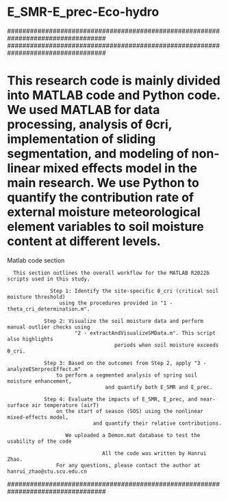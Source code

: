# E_SMR-E_prec-Eco-hydro
################################################################################## 
##################################################################################
# This research code is mainly divided into MATLAB code and Python code. We used MATLAB for data processing, analysis of θcri, implementation of sliding segmentation, and modeling of non-linear mixed effects model in the main research. We use Python to quantify the contribution rate of external moisture meteorological element variables to soil moisture content at different levels.

Matlab code section

      This section outlines the overall workflow for the MATLAB R2022b scripts used in this study.

                  Step 1: Identify the site-specific θ_cri (critical soil moisture threshold)
                     using the procedures provided in "1 - theta_cri_determination.m".
 
                Step 2: Visualize the soil moisture data and perform manual outlier checks using
                          "2 - extractAndVisualizeSMData.m". This script also highlights
                                       periods when soil moisture exceeds θ_cri.
 
                Step 3: Based on the outcomes from Step 2, apply "3 - analyzeESmrprecEffect.m" 
                    to perform a segmented analysis of spring soil moisture enhancement,
                                    and quantify both E_SMR and E_prec.
 
                Step 4: Evaluate the impacts of E_SMR, E_prec, and near-surface air temperature (airT) 
                    on the start of season (SOS) using the nonlinear mixed-effects model, 
                                and quantify their relative contributions.
          
                       We uploaded a Demon.mat database to test the usability of the code
           
                                   All the code was written by Hanrui Zhao. 
                    For any questions, please contact the author at hanrui_zhao@stu.scu.edu.cn
################################################################################## 
